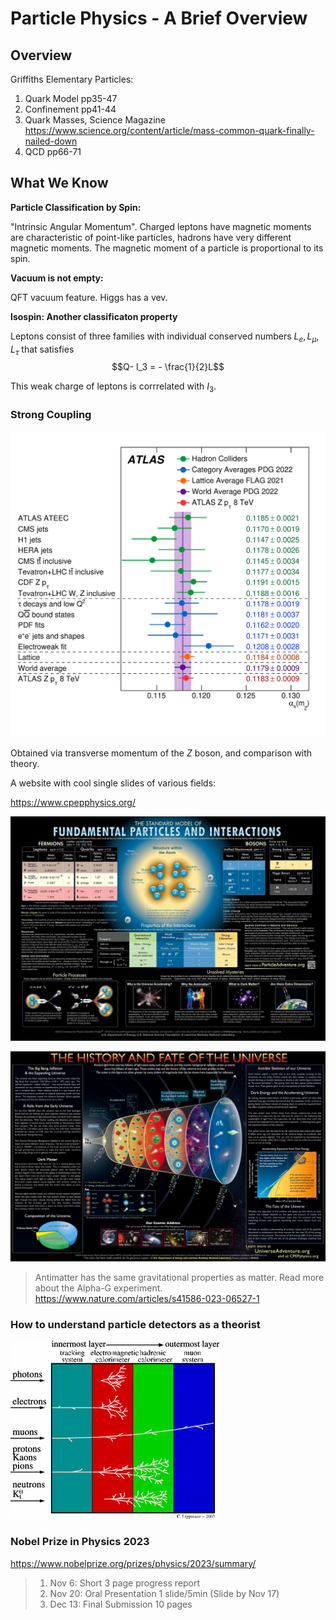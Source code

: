 # Particle Physics - A Brief Overview

## Overview

Griffiths Elementary Particles:
1. Quark Model pp35-47
1. Confinement pp41-44
1. Quark Masses, Science Magazine https://www.science.org/content/article/mass-common-quark-finally-nailed-down
1. QCD pp66-71

## What We Know

**Particle Classification by Spin:**

"Intrinsic Angular Momentum". Charged leptons have magnetic moments are characteristic of point-like particles, hadrons have very different magnetic moments. The magnetic moment of a particle is proportional to its spin. 

**Vacuum is not empty:**

QFT vacuum feature. Higgs has a vev.

**Isospin: Another classificaton property**

Leptons consist of three families with individual conserved numbers $L_e, L_\mu, L_\tau$ that satisfies 
$$Q- I_3 = - \frac{1}{2}L$$

This weak charge of leptons is corrrelated with $I_3$. 

### Strong Coupling

![atlas](ATLAS-AlphaS-Figure2.png)

Obtained via transverse momentum of the $Z$ boson, and comparison with theory.

A website with cool single slides of various fields:

https://www.cpepphysics.org/

![pp](particle_chart_May.5.2022-29.5-21-print1-2048x1458.jpg)

![cosmo](universe_chart-2015-30x20-1-2048x1366.jpg)

> Antimatter has the same gravitational properties as matter. Read more about the Alpha-G experiment. https://www.nature.com/articles/s41586-023-06527-1

### How to understand particle detectors as  a theorist

![detector](Typical-components-of-a-particle-physics-detector-Different-types-of-particle-leave.png)

### Nobel Prize in Physics 2023

https://www.nobelprize.org/prizes/physics/2023/summary/

> 1. Nov 6: Short 3 page progress report
> 1. Nov 20: Oral Presentation 1 slide/5min (Slide by Nov 17)
> 1. Dec 13: Final Submission 10 pages

